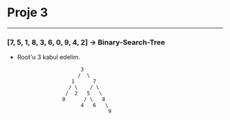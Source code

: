 # Proje 3
---
### [7, 5, 1, 8, 3, 6, 0, 9, 4, 2] -> Binary-Search-Tree

* Root'u 3 kabul edelim.

```
                        3
                       /  \
                     1      7
                    / \    / \
                   /  2   5   \
                  0      / \   8
                        4   6   \
                                 9   
```
